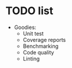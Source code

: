 # TODO list

- Goodies:
  - Unit test
  - Coverage reports
  - Benchmarking
  - Code quality
  - Linting
